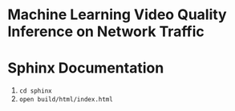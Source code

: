 # Machine Learning Video Quality Inference on Network Traffic

# Sphinx Documentation
1. `cd sphinx`
2. `open build/html/index.html`
